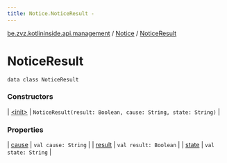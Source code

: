 ```yaml
---
title: Notice.NoticeResult - 
---
```


[be.zvz.kotlininside.api.management](../../index.html) / [Notice](../index.html) / [NoticeResult](./index.html)

# NoticeResult

`data class NoticeResult`

### Constructors

| [&lt;init&gt;](-init-.html) | `NoticeResult(result: Boolean, cause: String, state: String)` |

### Properties

| [cause](cause.html) | `val cause: String` |
| [result](result.html) | `val result: Boolean` |
| [state](state.html) | `val state: String` |

